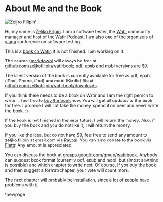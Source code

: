 # About Me and the Book

![Željko Filipin](https://github.com/zeljkofilipin/watirbook/raw/master/images/zeljko.jpg)\

Hi, my name is [Željko Filipin][zeljko]. I am a software tester, the [Watir][watir] community manager and host of the [Watir Podcast][watirpodcast]. I am also one of the organizers of [viaqa][viaqa] conference on software testing.

This is a [book on Watir][web]. It is not finished. I am working on it.

The source ([markdown][markdown]) will always be free at [github.com/zeljkofilipin/watirbook][github]; [pdf], [epub] and [mobi] versions are $9.

The latest version of the book is currently available for free as pdf, epub (iPad, iPhone, iPod) and mobi (Kindle) file at [github.com/zeljkofilipin/watirbook/downloads][downloads].

If you think there needs to be a book on Watir and I am the right person to write it, feel free to [buy the book][buy] now. You will get all updates to the book for free. I promise I will not take the money, spend it on beer and never write the book. :)

If the book is not finished in the near future, I will return the money. Also, if you buy the book and you do not like it, I will return the money.

If you like the idea, but do not have $9, feel free to send any amount to zeljko.filipin at gmail.com via [Paypal][paypal]. You can also donate to the book via [Flattr][flattr]. Any amount is appreciated.

You can discuss the book at [groups.google.com/group/watirbook][google]. Anybody can suggest book format (currently pdf, epub and mobi, but almost anything is possible) and which chapter to write next. Of course, if you buy the book and then suggest a format/chapter, your vote will count more.

The next chapter will probably be installation, since a lot of people have problems with it.

[buy]: https://www.paypal.com/cgi-bin/webscr?cmd=_s-xclick&hosted_button_id=WVJATC56MJS3N
[downloads]: https://github.com/zeljkofilipin/watirbook/downloads
[epub]: http://en.wikipedia.org/wiki/EPUB
[flattr]: https://flattr.com/thing/147956/Watir-Book
[github]: http://github.com/zeljkofilipin/watirbook
[google]: http://groups.google.com/group/watirbook/
[markdown]: http://en.wikipedia.org/wiki/Markdown
[mobi]: http://en.wikipedia.org/wiki/Mobipocket
[paypal]: https://www.paypal.com/
[pdf]: http://en.wikipedia.org/wiki/Portable_Document_Format
[viaqa]: http://viaqa.mobi/
[watir]: http://watir.com/  "Watir home page"
[watirpodcast]: http://watirpodcast.com/  "Watir Podcast"
[web]: http://watir.com/book/
[zeljko]: http://zeljkofilipin.com/

\newpage

